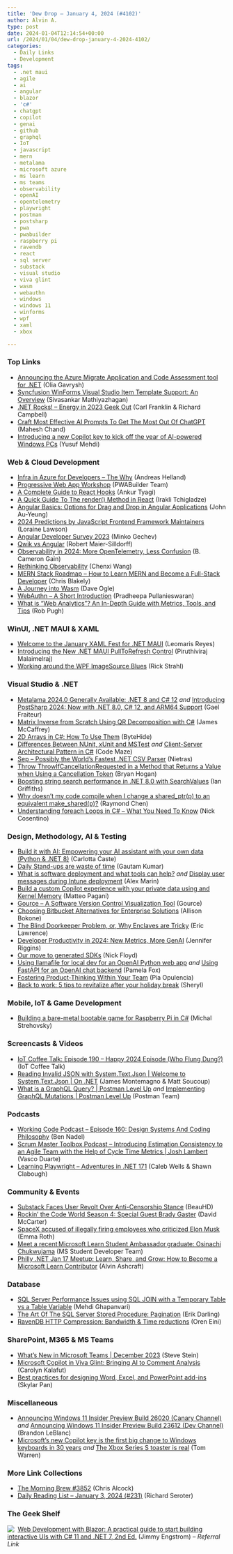 ```yaml
---
title: 'Dew Drop – January 4, 2024 (#4102)'
author: Alvin A.
type: post
date: 2024-01-04T12:14:54+00:00
url: /2024/01/04/dew-drop-january-4-2024-4102/
categories:
  - Daily Links
  - Development
tags:
  - .net maui
  - agile
  - ai
  - angular
  - blazor
  - 'c#'
  - chatgpt
  - copilot
  - genai
  - github
  - graphql
  - IoT
  - javascript
  - mern
  - metalama
  - microsoft azure
  - ms learn
  - ms teams
  - observability
  - openAI
  - opentelemetry
  - playwright
  - postman
  - postsharp
  - pwa
  - pwabuilder
  - raspberry pi
  - ravendb
  - react
  - sql server
  - substack
  - visual studio
  - viva glint
  - wasm
  - webauthn
  - windows
  - windows 11
  - winforms
  - wpf
  - xaml
  - xbox

---
```

### <a name="top"></a>Top Links

  * <a href="https://devblogs.microsoft.com/dotnet/azure-migrate-app-and-code-assessment-tool-release/" target="_blank" rel="noopener">Announcing the Azure Migrate Application and Code Assessment tool for .NET</a> (Olia Gavrysh)
  * <a href="https://www.syncfusion.com/blogs/post/winforms-item-template-vs.aspx?utm_source=alvinashcraft&utm_medium=email&utm_campaign=alvinashcraft_blog_edmjan24" target="_blank" rel="noopener">Syncfusion WinForms Visual Studio Item Template Support: An Overview</a> (Sivasankar Mathiyazhagan)
  * <a href="https://www.spreaker.com/user/16677006/dotnetrocks-1879-energy-in-2023-geekout" target="_blank" rel="noopener">.NET Rocks! &#8211; Energy in 2023 Geek Out</a> (Carl Franklin & Richard Campbell)
  * <a href="https://www.c-sharpcorner.com/article/craft-most-effective-ai-prompts-to-get-the-most-out-of-chatgpt/" target="_blank" rel="noopener">Craft Most Effective AI Prompts To Get The Most Out Of ChatGPT</a> (Mahesh Chand)
  * <a href="https://blogs.windows.com/windowsexperience/2024/01/04/introducing-a-new-copilot-key-to-kick-off-the-year-of-ai-powered-windows-pcs/" target="_blank" rel="noopener">Introducing a new Copilot key to kick off the year of AI-powered Windows PCs</a> (Yusuf Mehdi)



### <a name="web"></a>Web & Cloud Development

  * <a href="https://techcommunity.microsoft.com/t5/azure-developer-community-blog/infra-in-azure-for-developers-the-why/ba-p/4020711" target="_blank" rel="noopener">Infra in Azure for Developers &#8211; The Why</a> (Andreas Helland)
  * <a href="https://docs.pwabuilder.com/#/home/pwa-workshop" target="_blank" rel="noopener">Progressive Web App Workshop</a> (PWABuilder Team)
  * <a href="https://hackernoon.com/a-complete-guide-to-react-hooks?source=rss" target="_blank" rel="noopener">A Complete Guide to React Hooks</a> (Ankur Tyagi)
  * <a href="https://hackernoon.com/a-quick-guide-to-the-render-method-in-react?source=rss" target="_blank" rel="noopener">A Quick Guide To The render() Method in React</a> (Irakli Tchigladze)
  * <a href="https://www.telerik.com/blogs/angular-basics-options-drag-drop-angular-applications" target="_blank" rel="noopener">Angular Basics: Options for Drag and Drop in Angular Applications</a> (John Au-Yeung)
  * <a href="https://thenewstack.io/2024-predictions-by-javascript-frontend-framework-maintainers/" target="_blank" rel="noopener">2024 Predictions by JavaScript Frontend Framework Maintainers</a> (Loraine Lawson)
  * <a href="https://blog.angular.io/angular-developer-survey-2023-86372317c95f?source=rss----447683c3d9a3---4" target="_blank" rel="noopener">Angular Developer Survey 2023</a> (Minko Gechev)
  * <a href="https://blog.bitsrc.io/qwik-vs-angular-3e45e74853c4" target="_blank" rel="noopener">Qwik vs Angular</a> (Robert Maier-Silldorff)
  * <a href="https://thenewstack.io/observability-in-2024-more-opentelemetry-less-confusion/" target="_blank" rel="noopener">Observability in 2024: More OpenTelemetry, Less Confusion</a> (B. Cameron Gain)
  * <a href="https://thenewstack.io/rethinking-observability/" target="_blank" rel="noopener">Rethinking Observability</a> (Chenxi Wang)
  * <a href="https://www.freecodecamp.org/news/mern-stack-roadmap-what-you-need-to-know-to-build-full-stack-apps/" target="_blank" rel="noopener">MERN Stack Roadmap – How to Learn MERN and Become a Full-Stack Developer</a> (Chris Blakely)
  * <a href="https://blog.scottlogic.com/2024/01/03/a-journey-into-wasm.html" target="_blank" rel="noopener">A Journey into Wasm</a> (Dave Ogle)
  * <a href="https://auth0.com/blog/webauthn-a-short-introduction/" target="_blank" rel="noopener">WebAuthn &#8211; A Short Introduction</a> (Pradheepa Pullanieswaran)
  * <a href="https://jetpack.com/blog/web-analytics/" target="_blank" rel="noopener">What is “Web Analytics”? An In-Depth Guide with Metrics, Tools, and Tips</a> (Rob Pugh)



### <a name="silverlight"></a>WinUI, .NET MAUI & XAML

  * <a href="https://www.telerik.com/blogs/welcome-january-xaml-fest-net-maui" target="_blank" rel="noopener">Welcome to the January XAML Fest for .NET MAUI</a> (Leomaris Reyes)
  * <a href="https://www.syncfusion.com/blogs/post/dotnet-maui-pull-to-refresh.aspx?utm_source=alvinashcraft&utm_medium=email&utm_campaign=alvinashcraft_blog_edmjan24" target="_blank" rel="noopener">Introducing the New .NET MAUI PullToRefresh Control</a> (Piruthiviraj Malaimelraj)
  * <a href="https://weblog.west-wind.com/posts/2024/Jan/03/Working-around-the-WPF-ImageSource-Blues" target="_blank" rel="noopener">Working around the WPF ImageSource Blues</a> (Rick Strahl)



### <a name="dotnet"></a>Visual Studio & .NET

  * <a href="https://blog.postsharp.net/metalama-2024-0-ga.html" target="_blank" rel="noopener">Metalama 2024.0 Generally Available: .NET 8 and C# 12</a> _and_ <a href="https://blog.postsharp.net/postsharp-2024-0-ga.html" target="_blank" rel="noopener">Introducing PostSharp 2024: Now with .NET 8.0, C# 12, and ARM64 Support</a> (Gael Fraiteur)
  * <a href="https://visualstudiomagazine.com/articles/2024/01/03/matrix-inverse.aspx" target="_blank" rel="noopener">Matrix Inverse from Scratch Using QR Decomposition with C#</a> (James McCaffrey)
  * <a href="https://dev.to/bytehide/2d-arrays-in-c-how-to-use-them-4jgi" target="_blank" rel="noopener">2D Arrays in C#: How To Use Them</a> (ByteHide)
  * <a href="https://code-maze.com/csharp-testing-framework-differences-between-nunit-xunit-and-mstest/" target="_blank" rel="noopener">Differences Between NUnit, xUnit and MSTest</a> _and_ <a href="https://code-maze.com/csharp-client-server-architecture/" target="_blank" rel="noopener">Client-Server Architectural Pattern in C#</a> (Code Maze)
  * <a href="https://github.com/nietras/Sep" target="_blank" rel="noopener">Sep &#8211; Possibly the World&#8217;s Fastest .NET CSV Parser</a> (Nietras)
  * <a href="https://nodogmablog.bryanhogan.net/2024/01/throw-throwifcancellationrequested-in-a-method-that-returns-a-value-when-using-a-cancellation-token/" target="_blank" rel="noopener">Throw ThrowIfCancellationRequested in a Method that Returns a Value when Using a Cancellation Token</a> (Bryan Hogan)
  * <a href="https://endjin.com/blog/2024/01/dotnet-8-searchvalues-string-search-performance-boos.html" target="_blank" rel="noopener">Boosting string search performance in .NET 8.0 with SearchValues</a> (Ian Griffiths)
  * <a href="https://devblogs.microsoft.com/oldnewthing/20240103-00/?p=109228" target="_blank" rel="noopener">Why doesn’t my code compile when I change a shared_ptr(p) to an equivalent make_shared(p)?</a> (Raymond Chen)
  * <a href="https://www.devleader.ca/2024/01/03/understanding-foreach-loops-in-c-what-you-need-to-know/" target="_blank" rel="noopener">Understanding foreach Loops in C# – What You Need To Know</a> (Nick Cosentino)



### <a name="design"></a>Design, Methodology, AI & Testing

  * <a href="https://techcommunity.microsoft.com/t5/educator-developer-blog/build-it-with-ai-empowering-your-ai-assistant-with-your-own-data/ba-p/4019600" target="_blank" rel="noopener">Build it with AI: Empowering your AI assistant with your own data (Python & .NET 8)</a> (Carlotta Caste)
  * <a href="https://medium.com/@iamgautamkumar/daily-stand-ups-are-waste-of-time-31c59c6e96e1" target="_blank" rel="noopener">Daily Stand-ups are waste of time</a> (Gautam Kumar)
  * <a href="https://www.advancedinstaller.com/what-is-software-deployment-and-helpful-tools.html" target="_blank" rel="noopener">What is software deployment and what tools can help?</a> _and_ <a href="https://www.advancedinstaller.com/display-user-messages-during-intune-deployment.html" target="_blank" rel="noopener">Display user messages during Intune deployment</a> (Alex Marin)
  * <a href="https://www.developerscantina.com/p/kernel-memory/" target="_blank" rel="noopener">Build a custom Copilot experience with your private data using and Kernel Memory</a> (Matteo Pagani)
  * <a href="https://gource.io/" target="_blank" rel="noopener">Gource &#8211; A Software Version Control Visualization Tool</a> (Gource)
  * <a href="https://get.assembla.com/blog/bitbucket-alternatives/" target="_blank" rel="noopener">Choosing Bitbucket Alternatives for Enterprise Solutions</a> (Allison Bokone)
  * <a href="https://textslashplain.com/2024/01/03/the-blind-doorkeeper-problem-or-why-enclaves-are-tricky/" target="_blank" rel="noopener">The Blind Doorkeeper Problem, or, Why Enclaves are Tricky</a> (Eric Lawrence)
  * <a href="https://thenewstack.io/developer-productivity-in-2024-new-metrics-more-genai/" target="_blank" rel="noopener">Developer Productivity in 2024: New Metrics, More GenAI</a> (Jennifer Riggins)
  * <a href="https://github.blog/2024-01-03-our-move-to-generated-sdks/" target="_blank" rel="noopener">Our move to generated SDKs</a> (Nick Floyd)
  * <a href="http://blog.pamelafox.org/2024/01/using-llamafile-for-local-dev-for.html" target="_blank" rel="noopener">Using llamafile for local dev for an OpenAI Python web app</a> _and_ <a href="http://blog.pamelafox.org/2024/01/using-fastapi-for-openai-chat-backend.html" target="_blank" rel="noopener">Using FastAPI for an OpenAI chat backend</a> (Pamela Fox)
  * <a href="https://8thlight.com/insights/fostering-product-thinking-within-your-team" target="_blank" rel="noopener">Fostering Product-Thinking Within Your Team</a> (Pia Opulencia)
  * <a href="https://www.zoho.com/blog/cliq/5-tips-to-revitalize-after-your-holiday-break.html" target="_blank" rel="noopener">Back to work: 5 tips to revitalize after your holiday break</a> (Sheryl)



### <a name="mobile"></a>Mobile, IoT & Game Development

  * <a href="https://migeel.sk/blog/2023/12/08/building-bare-metal-bootable-game-for-raspberry-pi-in-csharp/" target="_blank" rel="noopener">Building a bare-metal bootable game for Raspberry Pi in C#</a> (Michal Strehovsky)



### <a name="videos"></a>Screencasts & Videos

  * <a href="http://www.youtube.com/watch?v=7PKDKH_dNlw" target="_blank" rel="noopener">IoT Coffee Talk: Episode 190 &#8211; Happy 2024 Episode (Who Flung Dung?)</a> (IoT Coffee Talk)
  * <a href="http://www.youtube.com/watch?v=ZyLkKI2Ait4" target="_blank" rel="noopener">Reading Invalid JSON with System.Text.Json | Welcome to System.Text.Json | On .NET</a> (James Montemagno & Matt Soucoup)
  * <a href="http://www.youtube.com/watch?v=OkBfM6vac4o" target="_blank" rel="noopener">What is a GraphQL Query? | Postman Level Up</a> _and_ <a href="http://www.youtube.com/watch?v=p5GRrxAFGvo" target="_blank" rel="noopener">Implementing GraphQL Mutations | Postman Level Up</a> (Postman Team)



### <a name="podcasts"></a>Podcasts

  * <a href="https://www.bennadel.com/blog/4570-working-code-podcast-episode-160-design-systems-and-coding-philosophy.htm" target="_blank" rel="noopener">Working Code Podcast &#8211; Episode 160: Design Systems And Coding Philosophy</a> (Ben Nadel)
  * <a href="https://scrummastertoolbox.libsyn.com/introducing-estimation-consistency-to-an-agile-team-with-the-help-of-cycle-time-metrics-josh-lambert" target="_blank" rel="noopener">Scrum Master Toolbox Podcast &#8211; Introducing Estimation Consistency to an Agile Team with the Help of Cycle Time Metrics | Josh Lambert</a> (Vasco Duarte)
  * <a href="https://topenddevs.com/podcasts/adventures-in-net/episodes/learning-playwright-net-171" target="_blank" rel="noopener">Learning Playwright &#8211; Adventures in .NET 171</a> (Caleb Wells & Shawn Clabough)



### <a name="events"></a>Community & Events

  * <a href="https://yro.slashdot.org/story/24/01/03/2256240/substack-faces-user-revolt-over-anti-censorship-stance?utm_source=rss1.0mainlinkanon&utm_medium=feed" target="_blank" rel="noopener">Substack Faces User Revolt Over Anti-Censorship Stance</a> (BeauHD)
  * <a href="https://dotnettips.wordpress.com/2024/01/03/rockin-the-code-world-season-4-special-guest-brady-gaster/" target="_blank" rel="noopener">Rockin’ the Code World Season 4: Special Guest Brady Gaster</a> (David McCarter)
  * <a href="https://www.theverge.com/2024/1/3/24024253/spacex-elon-musk-nlrb-complaint-unfair-labor-practices-workers-fired" target="_blank" rel="noopener">SpaceX accused of illegally firing employees who criticized Elon Musk</a> (Emma Roth)
  * <a href="https://techcommunity.microsoft.com/t5/student-developer-blog/meet-a-recent-microsoft-learn-student-ambassador-graduate/ba-p/4016639" target="_blank" rel="noopener">Meet a recent Microsoft Learn Student Ambassador graduate: Osinachi Chukwujama</a> (MS Student Developer Team)
  * <a href="https://www.meetup.com/philly-net/events/298279616/" target="_blank" rel="noopener">Philly .NET Jan 17 Meetup: Learn, Share, and Grow: How to Become a Microsoft Learn Contributor</a> (Alvin Ashcraft)



### <a name="sql"></a>Database

  * <a href="https://www.mssqltips.com/sqlservertip/7884/sql-join-performance-with-a-temporary-table-vs-a-table-variable/" target="_blank" rel="noopener">SQL Server Performance Issues using SQL JOIN with a Temporary Table vs a Table Variable</a> (Mehdi Ghapanvari)
  * <a href="https://erikdarling.com/the-art-of-the-sql-server-stored-procedure-pagination/" target="_blank" rel="noopener">The Art Of The SQL Server Stored Procedure: Pagination</a> (Erik Darling)
  * <a href="https://ayende.com/blog/200418-A/ravendb-http-compression-bandwidth-time-reductions?Key=ae4b3a0c-43e0-436d-9749-dbae9800c178" target="_blank" rel="noopener">RavenDB HTTP Compression: Bandwidth & Time reductions</a> (Oren Eini)



### <a name="sp"></a>SharePoint, M365 & MS Teams

  * <a href="https://techcommunity.microsoft.com/t5/microsoft-teams-blog/what-s-new-in-microsoft-teams-december-2023/ba-p/4019984" target="_blank" rel="noopener">What’s New in Microsoft Teams | December 2023</a> (Steve Stein)
  * <a href="https://techcommunity.microsoft.com/t5/viva-glint-blog/microsoft-copilot-in-viva-glint-bringing-ai-to-comment-analysis/ba-p/4003914" target="_blank" rel="noopener">Microsoft Copilot in Viva Glint: Bringing AI to Comment Analysis</a> (Carolyn Kalafut)
  * <a href="https://devblogs.microsoft.com/microsoft365dev/best-practices-for-designing-word-excel-and-powerpoint-add-ins/" target="_blank" rel="noopener">Best practices for designing Word, Excel, and PowerPoint add-ins</a> (Skylar Pan)



### <a name="misc"></a>Miscellaneous

  * <a href="https://blogs.windows.com/windows-insider/2024/01/03/announcing-windows-11-insider-preview-build-26020-canary-channel/" target="_blank" rel="noopener">Announcing Windows 11 Insider Preview Build 26020 (Canary Channel)</a> _and_ <a href="https://blogs.windows.com/windows-insider/2024/01/03/announcing-windows-11-insider-preview-build-23612-dev-channel/" target="_blank" rel="noopener">Announcing Windows 11 Insider Preview Build 23612 (Dev Channel)</a> (Brandon LeBlanc)
  * <a href="https://www.theverge.com/2024/1/4/24023809/microsoft-copilot-key-keyboard-windows-laptops-pcs" target="_blank" rel="noopener">Microsoft’s new Copilot key is the first big change to Windows keyboards in 30 years</a> _and_ <a href="https://www.theverge.com/2024/1/4/24024939/xbox-series-s-toaster-bread-xbox-logo" target="_blank" rel="noopener">The Xbox Series S toaster is real</a> (Tom Warren)



### <a name="links"></a>More Link Collections

  * <a href="https://blog.cwa.me.uk/2024/01/04/the-morning-brew-3852/" target="_blank" rel="noopener">The Morning Brew #3852</a> (Chris Alcock)
  * <a href="https://seroter.com/2024/01/03/daily-reading-list-january-3-2024-231/" target="_blank" rel="noopener">Daily Reading List – January 3, 2024 (#231)</a> (Richard Seroter)



### <a name="shelf"></a>The Geek Shelf

<a href="https://www.amazon.com/dp/1803241497/?tag=amavin-20" target="_blank" rel="noopener"><img decoding="async" align="left" style="margin: 0px 4px 0px 0px; border: 0px currentcolor; border-image: none; float: left; display: inline; background-image: none;" src="https://m.media-amazon.com/images/I/41r6+VY+PCL._SS135_.jpg" border="0" /></a>&nbsp;<a href="https://www.amazon.com/dp/1803241497/?tag=amavin-20" target="_blank" rel="noopener">Web Development with Blazor: A practical guide to start building interactive UIs with C# 11 and .NET 7, 2nd Ed.</a> (Jimmy Engstrom) _&#8211; Referral Link_